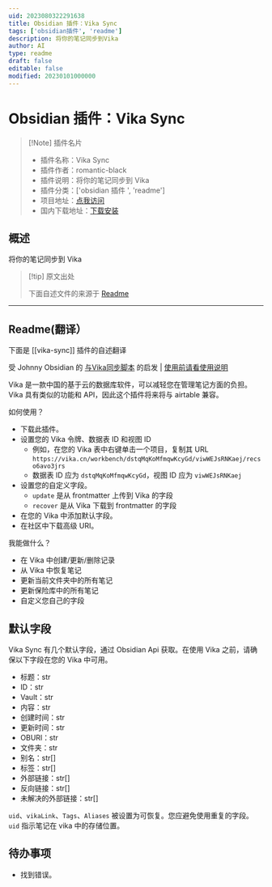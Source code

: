 ```yaml
---
uid: 2023080322291638
title: Obsidian 插件：Vika Sync
tags: ['obsidian插件', 'readme']
description: 将你的笔记同步到Vika
author: AI
type: readme
draft: false
editable: false
modified: 20230101000000
---
```


# Obsidian 插件：Vika Sync

> [!Note] 插件名片
> - 插件名称：Vika Sync
> - 插件作者：romantic-black
> - 插件说明：将你的笔记同步到 Vika
> - 插件分类：['obsidian 插件 ', 'readme']
> - 项目地址：[点我访问](https://github.com/romantic-black/obsidain-vika-sync)
> - 国内下载地址：[下载安装](https://pkmer.cn/products/plugin/pluginMarket/?vika-sync)

## 概述

将你的笔记同步到 Vika

> [!tip] 原文出处
>
>下面自述文件的来源于 [Readme](https://ghproxy.net/https://raw.githubusercontent.com/romantic-black/obsidain-vika-sync/master/README.md)
>

---

## Readme(翻译）

下面是 [[vika-sync]] 插件的自述翻译

受 Johnny Obsidian 的 [与Vika同步脚本](https://milinshushe.feishu.cn/docs/doccnSwkXMw7tEQJwmBg72yzpLb) 的启发 | [使用前请看使用说明](https://github.com/romantic-black/obsidain-vika-sync/blob/master/README_zh.md)

Vika 是一款中国的基于云的数据库软件，可以减轻您在管理笔记方面的负担。Vika 具有类似的功能和 API，因此这个插件将来将与 airtable 兼容。

如何使用？

- 下载此插件。
- 设置您的 Vika 令牌、数据表 ID 和视图 ID
  - 例如，在您的 Vika 表中右键单击一个项目，复制其 URL `https://vika.cn/workbench/dstqMqKoMfmqwKcyGd/viwWEJsRNKaej/recso6avo3jrs`
  - 数据表 ID 应为 `dstqMqKoMfmqwKcyGd`，视图 ID 应为 `viwWEJsRNKaej`
- 设置您的自定义字段。
  - `update` 是从 frontmatter 上传到 Vika 的字段
  - `recover` 是从 Vika 下载到 frontmatter 的字段
- 在您的 Vika 中添加默认字段。
- 在社区中下载高级 URI。

我能做什么？

- 在 Vika 中创建/更新/删除记录
- 从 Vika 中恢复笔记
- 更新当前文件夹中的所有笔记
- 更新保险库中的所有笔记
- 自定义您自己的字段

## 默认字段

Vika Sync 有几个默认字段，通过 Obsidian Api 获取。在使用 Vika 之前，请确保以下字段在您的 Vika 中可用。

- 标题：str
- ID：str
- Vault：str
- 内容：str
- 创建时间：str
- 更新时间：str
- OBURI：str
- 文件夹：str
- 别名：str[]
- 标签：str[]
- 外部链接：str[]
- 反向链接：str[]
- 未解决的外部链接：str[]

`uid`、`vikaLink`、`Tags`、`Aliases` 被设置为可恢复。您应避免使用重复的字段。`uid` 指示笔记在 vika 中的存储位置。

## 待办事项

- 找到错误。



